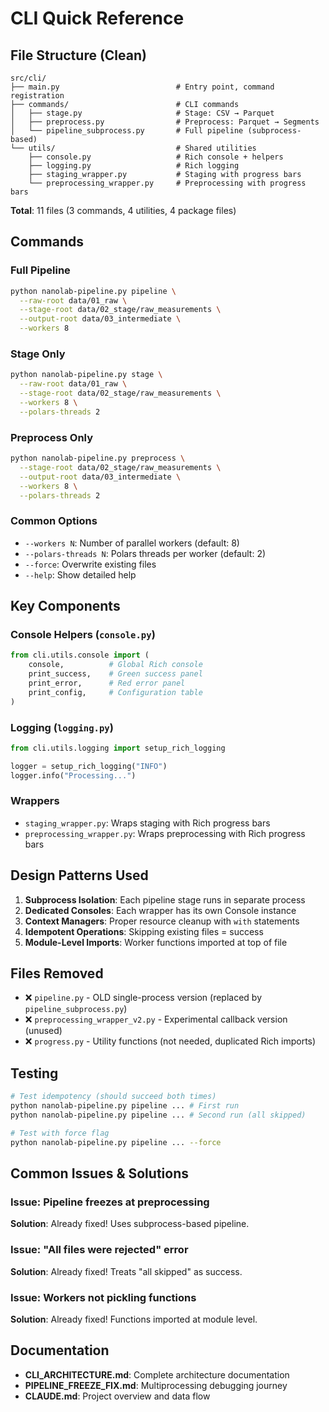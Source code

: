 # CLI Quick Reference

## File Structure (Clean)

```
src/cli/
├── main.py                          # Entry point, command registration
├── commands/                        # CLI commands
│   ├── stage.py                     # Stage: CSV → Parquet
│   ├── preprocess.py                # Preprocess: Parquet → Segments
│   └── pipeline_subprocess.py       # Full pipeline (subprocess-based)
└── utils/                           # Shared utilities
    ├── console.py                   # Rich console + helpers
    ├── logging.py                   # Rich logging
    ├── staging_wrapper.py           # Staging with progress bars
    └── preprocessing_wrapper.py     # Preprocessing with progress bars
```

**Total**: 11 files (3 commands, 4 utilities, 4 package files)

## Commands

### Full Pipeline
```bash
python nanolab-pipeline.py pipeline \
  --raw-root data/01_raw \
  --stage-root data/02_stage/raw_measurements \
  --output-root data/03_intermediate \
  --workers 8
```

### Stage Only
```bash
python nanolab-pipeline.py stage \
  --raw-root data/01_raw \
  --stage-root data/02_stage/raw_measurements \
  --workers 8 \
  --polars-threads 2
```

### Preprocess Only
```bash
python nanolab-pipeline.py preprocess \
  --stage-root data/02_stage/raw_measurements \
  --output-root data/03_intermediate \
  --workers 8 \
  --polars-threads 2
```

### Common Options
- `--workers N`: Number of parallel workers (default: 8)
- `--polars-threads N`: Polars threads per worker (default: 2)
- `--force`: Overwrite existing files
- `--help`: Show detailed help

## Key Components

### Console Helpers (`console.py`)
```python
from cli.utils.console import (
    console,          # Global Rich console
    print_success,    # Green success panel
    print_error,      # Red error panel
    print_config,     # Configuration table
)
```

### Logging (`logging.py`)
```python
from cli.utils.logging import setup_rich_logging

logger = setup_rich_logging("INFO")
logger.info("Processing...")
```

### Wrappers
- `staging_wrapper.py`: Wraps staging with Rich progress bars
- `preprocessing_wrapper.py`: Wraps preprocessing with Rich progress bars

## Design Patterns Used

1. **Subprocess Isolation**: Each pipeline stage runs in separate process
2. **Dedicated Consoles**: Each wrapper has its own Console instance
3. **Context Managers**: Proper resource cleanup with `with` statements
4. **Idempotent Operations**: Skipping existing files = success
5. **Module-Level Imports**: Worker functions imported at top of file

## Files Removed

- ❌ `pipeline.py` - OLD single-process version (replaced by `pipeline_subprocess.py`)
- ❌ `preprocessing_wrapper_v2.py` - Experimental callback version (unused)
- ❌ `progress.py` - Utility functions (not needed, duplicated Rich imports)

## Testing

```bash
# Test idempotency (should succeed both times)
python nanolab-pipeline.py pipeline ... # First run
python nanolab-pipeline.py pipeline ... # Second run (all skipped)

# Test with force flag
python nanolab-pipeline.py pipeline ... --force
```

## Common Issues & Solutions

### Issue: Pipeline freezes at preprocessing
**Solution**: Already fixed! Uses subprocess-based pipeline.

### Issue: "All files were rejected" error
**Solution**: Already fixed! Treats "all skipped" as success.

### Issue: Workers not pickling functions
**Solution**: Already fixed! Functions imported at module level.

## Documentation

- **CLI_ARCHITECTURE.md**: Complete architecture documentation
- **PIPELINE_FREEZE_FIX.md**: Multiprocessing debugging journey
- **CLAUDE.md**: Project overview and data flow
